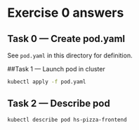 # Exercise 0 answers

## Task 0 — Create pod.yaml

See `pod.yaml` in this directory for definition.

##Task 1 — Launch pod in cluster

```bash
kubectl apply -f pod.yaml
```

## Task 2 — Describe pod

```bash
kubectl describe pod hs-pizza-frontend
```



